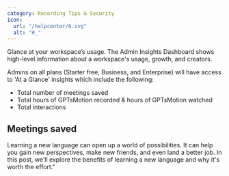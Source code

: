 ```yaml
---
category: Recording Tips & Security
icon:
  url: "/helpcenter/6.svg"
  alt: "#_"
---
```

Glance at your workspace’s usage.
The Admin Insights Dashboard shows high-level information about a workspace's usage, growth, and creators.

Admins on all plans (Starter free, Business, and Enterprise) will have access to 'At a Glance' insights which include the following:
*   Total number of meetings saved
*   Total hours of GPTsMotion recorded & hours of GPTsMotion watched
*   Total interactions

## Meetings saved

Learning a new language can open up a world of possibilities. It can help you gain new perspectives, make new friends, and even land a better job. In this post, we'll explore the benefits of learning a new language and why it's worth the effort."